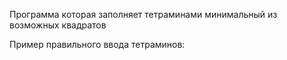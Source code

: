 Программа которая заполняет тетраминами минимальный из возможных квадратов 

Пример правильного ввода тетраминов:
